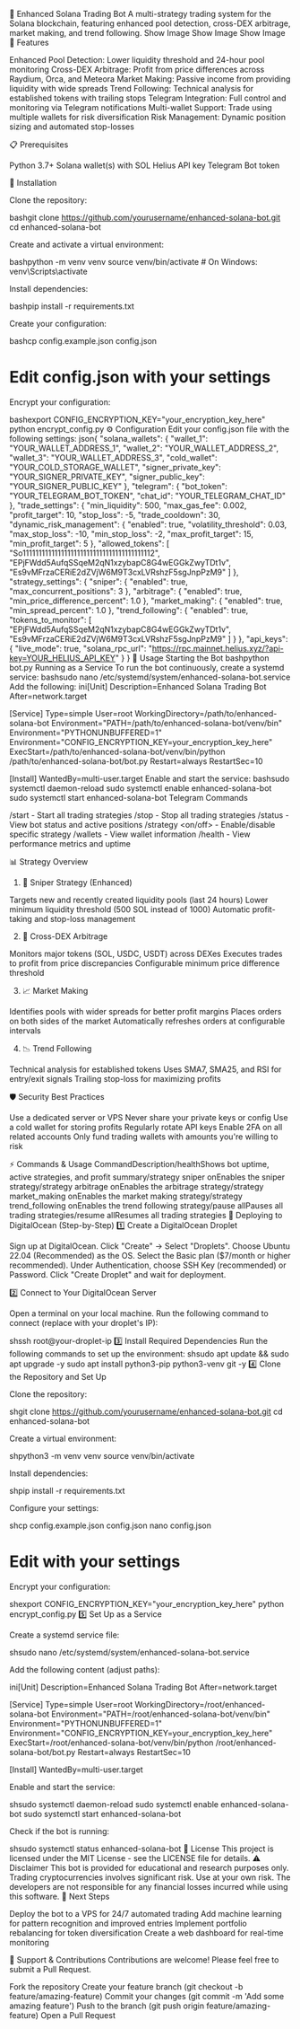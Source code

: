 🚀 Enhanced Solana Trading Bot
A multi-strategy trading system for the Solana blockchain, featuring enhanced pool detection, cross-DEX arbitrage, market making, and trend following.
Show Image
Show Image
Show Image
🚀 Features

Enhanced Pool Detection: Lower liquidity threshold and 24-hour pool monitoring
Cross-DEX Arbitrage: Profit from price differences across Raydium, Orca, and Meteora
Market Making: Passive income from providing liquidity with wide spreads
Trend Following: Technical analysis for established tokens with trailing stops
Telegram Integration: Full control and monitoring via Telegram notifications
Multi-wallet Support: Trade using multiple wallets for risk diversification
Risk Management: Dynamic position sizing and automated stop-losses

📋 Prerequisites

Python 3.7+
Solana wallet(s) with SOL
Helius API key
Telegram Bot token

🔧 Installation

Clone the repository:

bashgit clone https://github.com/yourusername/enhanced-solana-bot.git
cd enhanced-solana-bot

Create and activate a virtual environment:

bashpython -m venv venv
source venv/bin/activate  # On Windows: venv\Scripts\activate

Install dependencies:

bashpip install -r requirements.txt

Create your configuration:

bashcp config.example.json config.json
# Edit config.json with your settings

Encrypt your configuration:

bashexport CONFIG_ENCRYPTION_KEY="your_encryption_key_here"
python encrypt_config.py
⚙️ Configuration
Edit your config.json file with the following settings:
json{
  "solana_wallets": {
    "wallet_1": "YOUR_WALLET_ADDRESS_1",
    "wallet_2": "YOUR_WALLET_ADDRESS_2",
    "wallet_3": "YOUR_WALLET_ADDRESS_3",
    "cold_wallet": "YOUR_COLD_STORAGE_WALLET",
    "signer_private_key": "YOUR_SIGNER_PRIVATE_KEY",
    "signer_public_key": "YOUR_SIGNER_PUBLIC_KEY"
  },
  "telegram": {
    "bot_token": "YOUR_TELEGRAM_BOT_TOKEN",
    "chat_id": "YOUR_TELEGRAM_CHAT_ID"
  },
  "trade_settings": {
    "min_liquidity": 500,
    "max_gas_fee": 0.002,
    "profit_target": 10,
    "stop_loss": -5,
    "trade_cooldown": 30,
    "dynamic_risk_management": {
      "enabled": true,
      "volatility_threshold": 0.03,
      "max_stop_loss": -10,
      "min_stop_loss": -2,
      "max_profit_target": 15,
      "min_profit_target": 5
    },
    "allowed_tokens": [
      "So11111111111111111111111111111111111111112",
      "EPjFWdd5AufqSSqeM2qN1xzybapC8G4wEGGkZwyTDt1v",
      "Es9vMFrzaCERiE2dZVjW6M9T3cxLVRshzF5sgJnpPzM9"
    ]
  },
  "strategy_settings": {
    "sniper": {
      "enabled": true,
      "max_concurrent_positions": 3
    },
    "arbitrage": {
      "enabled": true,
      "min_price_difference_percent": 1.0
    },
    "market_making": {
      "enabled": true,
      "min_spread_percent": 1.0
    },
    "trend_following": {
      "enabled": true,
      "tokens_to_monitor": [
        "EPjFWdd5AufqSSqeM2qN1xzybapC8G4wEGGkZwyTDt1v",
        "Es9vMFrzaCERiE2dZVjW6M9T3cxLVRshzF5sgJnpPzM9"
      ]
    }
  },
  "api_keys": {
    "live_mode": true,
    "solana_rpc_url": "https://rpc.mainnet.helius.xyz/?api-key=YOUR_HELIUS_API_KEY"
  }
}
🚀 Usage
Starting the Bot
bashpython bot.py
Running as a Service
To run the bot continuously, create a systemd service:
bashsudo nano /etc/systemd/system/enhanced-solana-bot.service
Add the following:
ini[Unit]
Description=Enhanced Solana Trading Bot
After=network.target

[Service]
Type=simple
User=root
WorkingDirectory=/path/to/enhanced-solana-bot
Environment="PATH=/path/to/enhanced-solana-bot/venv/bin"
Environment="PYTHONUNBUFFERED=1"
Environment="CONFIG_ENCRYPTION_KEY=your_encryption_key_here"
ExecStart=/path/to/enhanced-solana-bot/venv/bin/python /path/to/enhanced-solana-bot/bot.py
Restart=always
RestartSec=10

[Install]
WantedBy=multi-user.target
Enable and start the service:
bashsudo systemctl daemon-reload
sudo systemctl enable enhanced-solana-bot
sudo systemctl start enhanced-solana-bot
Telegram Commands

/start - Start all trading strategies
/stop - Stop all trading strategies
/status - View bot status and active positions
/strategy <name> <on/off> - Enable/disable specific strategy
/wallets - View wallet information
/health - View performance metrics and uptime

📊 Strategy Overview
1. 🎯 Sniper Strategy (Enhanced)

Targets new and recently created liquidity pools (last 24 hours)
Lower minimum liquidity threshold (500 SOL instead of 1000)
Automatic profit-taking and stop-loss management

2. 💱 Cross-DEX Arbitrage

Monitors major tokens (SOL, USDC, USDT) across DEXes
Executes trades to profit from price discrepancies
Configurable minimum price difference threshold

3. 📈 Market Making

Identifies pools with wider spreads for better profit margins
Places orders on both sides of the market
Automatically refreshes orders at configurable intervals

4. 📉 Trend Following

Technical analysis for established tokens
Uses SMA7, SMA25, and RSI for entry/exit signals
Trailing stop-loss for maximizing profits

🛡️ Security Best Practices

Use a dedicated server or VPS
Never share your private keys or config
Use a cold wallet for storing profits
Regularly rotate API keys
Enable 2FA on all related accounts
Only fund trading wallets with amounts you're willing to risk

⚡ Commands & Usage
CommandDescription/healthShows bot uptime, active strategies, and profit summary/strategy sniper onEnables the sniper strategy/strategy arbitrage onEnables the arbitrage strategy/strategy market_making onEnables the market making strategy/strategy trend_following onEnables the trend following strategy/pause allPauses all trading strategies/resume allResumes all trading strategies
🚀 Deploying to DigitalOcean (Step-by-Step)
1️⃣ Create a DigitalOcean Droplet

Sign up at DigitalOcean.
Click "Create" → Select "Droplets".
Choose Ubuntu 22.04 (Recommended) as the OS.
Select the Basic plan ($7/month or higher recommended).
Under Authentication, choose SSH Key (recommended) or Password.
Click "Create Droplet" and wait for deployment.

2️⃣ Connect to Your DigitalOcean Server

Open a terminal on your local machine.
Run the following command to connect (replace with your droplet's IP):

shssh root@your-droplet-ip
3️⃣ Install Required Dependencies
Run the following commands to set up the environment:
shsudo apt update && sudo apt upgrade -y
sudo apt install python3-pip python3-venv git -y
4️⃣ Clone the Repository and Set Up

Clone the repository:

shgit clone https://github.com/yourusername/enhanced-solana-bot.git
cd enhanced-solana-bot

Create a virtual environment:

shpython3 -m venv venv
source venv/bin/activate

Install dependencies:

shpip install -r requirements.txt

Configure your settings:

shcp config.example.json config.json
nano config.json
# Edit with your settings

Encrypt your configuration:

shexport CONFIG_ENCRYPTION_KEY="your_encryption_key_here"
python encrypt_config.py
5️⃣ Set Up as a Service

Create a systemd service file:

shsudo nano /etc/systemd/system/enhanced-solana-bot.service

Add the following content (adjust paths):

ini[Unit]
Description=Enhanced Solana Trading Bot
After=network.target

[Service]
Type=simple
User=root
WorkingDirectory=/root/enhanced-solana-bot
Environment="PATH=/root/enhanced-solana-bot/venv/bin"
Environment="PYTHONUNBUFFERED=1"
Environment="CONFIG_ENCRYPTION_KEY=your_encryption_key_here"
ExecStart=/root/enhanced-solana-bot/venv/bin/python /root/enhanced-solana-bot/bot.py
Restart=always
RestartSec=10

[Install]
WantedBy=multi-user.target

Enable and start the service:

shsudo systemctl daemon-reload
sudo systemctl enable enhanced-solana-bot
sudo systemctl start enhanced-solana-bot

Check if the bot is running:

shsudo systemctl status enhanced-solana-bot
📝 License
This project is licensed under the MIT License - see the LICENSE file for details.
⚠️ Disclaimer
This bot is provided for educational and research purposes only. Trading cryptocurrencies involves significant risk. Use at your own risk. The developers are not responsible for any financial losses incurred while using this software.
🚀 Next Steps

 Deploy the bot to a VPS for 24/7 automated trading
 Add machine learning for pattern recognition and improved entries
 Implement portfolio rebalancing for token diversification
 Create a web dashboard for real-time monitoring


🤝 Support & Contributions
Contributions are welcome! Please feel free to submit a Pull Request.

Fork the repository
Create your feature branch (git checkout -b feature/amazing-feature)
Commit your changes (git commit -m 'Add some amazing feature')
Push to the branch (git push origin feature/amazing-feature)
Open a Pull Request
